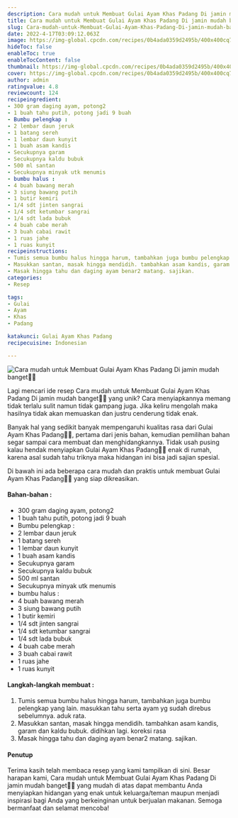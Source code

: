 ```yaml
---
description: Cara mudah untuk Membuat Gulai Ayam Khas Padang Di jamin mudah banget"
title: Cara mudah untuk Membuat Gulai Ayam Khas Padang Di jamin mudah banget
slug: Cara-mudah-untuk-Membuat-Gulai-Ayam-Khas-Padang-Di-jamin-mudah-banget
date: 2022-4-17T03:09:12.063Z
image: https://img-global.cpcdn.com/recipes/0b4ada0359d2495b/400x400cq70/photo.jpg
hideToc: false
enableToc: true
enableTocContent: false
thumbnail: https://img-global.cpcdn.com/recipes/0b4ada0359d2495b/400x400cq70/photo.jpg
cover: https://img-global.cpcdn.com/recipes/0b4ada0359d2495b/400x400cq70/photo.jpg
author: admin
ratingvalue: 4.8
reviewcount: 124
recipeingredient:
- 300 gram daging ayam, potong2
- 1 buah tahu putih, potong jadi 9 buah
- Bumbu pelengkap :
- 2 lembar daun jeruk
- 1 batang sereh
- 1 lembar daun kunyit
- 1 buah asam kandis
- Secukupnya garam
- Secukupnya kaldu bubuk
- 500 ml santan
- Secukupnya minyak utk menumis
- bumbu halus :
- 4 buah bawang merah
- 3 siung bawang putih
- 1 butir kemiri
- 1/4 sdt jinten sangrai
- 1/4 sdt ketumbar sangrai
- 1/4 sdt lada bubuk
- 4 buah cabe merah
- 3 buah cabai rawit
- 1 ruas jahe
- 1 ruas kunyit
recipeinstructions:
- Tumis semua bumbu halus hingga harum, tambahkan juga bumbu pelengkap yang lain. masukkan tahu serta ayam yg sudah direbus sebelumnya. aduk rata.
- Masukkan santan, masak hingga mendidih. tambahkan asam kandis, garam dan kaldu bubuk. didihkan lagi. koreksi rasa
- Masak hingga tahu dan daging ayam benar2 matang. sajikan.
categories:
- Resep

tags:
- Gulai
- Ayam
- Khas
- Padang

katakunci: Gulai Ayam Khas Padang
recipecuisine: Indonesian

---
```


![Cara mudah untuk Membuat Gulai Ayam Khas Padang Di jamin mudah banget👩‍🍳](https://img-global.cpcdn.com/recipes/0b4ada0359d2495b/400x400cq70/photo.jpg)

Lagi mencari ide resep Cara mudah untuk Membuat Gulai Ayam Khas Padang Di jamin mudah banget👩‍🍳 yang unik? Cara menyiapkannya memang tidak terlalu sulit namun tidak gampang juga. Jika keliru mengolah maka hasilnya tidak akan memuaskan dan justru cenderung tidak enak.

Banyak hal yang sedikit banyak mempengaruhi kualitas rasa dari Gulai Ayam Khas Padang👩‍🍳, pertama dari jenis bahan, kemudian pemilihan bahan segar sampai cara membuat dan menghidangkannya. Tidak usah pusing kalau hendak menyiapkan Gulai Ayam Khas Padang👩‍🍳 enak di rumah, karena asal sudah tahu triknya maka hidangan ini bisa jadi sajian spesial.

Di bawah ini ada beberapa cara mudah dan praktis untuk membuat Gulai Ayam Khas Padang👩‍🍳 yang siap dikreasikan.

<!--inarticleads1-->

#### Bahan-bahan :

- 300 gram daging ayam, potong2
- 1 buah tahu putih, potong jadi 9 buah
- Bumbu pelengkap :
- 2 lembar daun jeruk
- 1 batang sereh
- 1 lembar daun kunyit
- 1 buah asam kandis
- Secukupnya garam
- Secukupnya kaldu bubuk
- 500 ml santan
- Secukupnya minyak utk menumis
- bumbu halus :
- 4 buah bawang merah
- 3 siung bawang putih
- 1 butir kemiri
- 1/4 sdt jinten sangrai
- 1/4 sdt ketumbar sangrai
- 1/4 sdt lada bubuk
- 4 buah cabe merah
- 3 buah cabai rawit
- 1 ruas jahe
- 1 ruas kunyit

<!--inarticleads2-->

#### Langkah-langkah membuat :

1. Tumis semua bumbu halus hingga harum, tambahkan juga bumbu pelengkap yang lain. masukkan tahu serta ayam yg sudah direbus sebelumnya. aduk rata.
1. Masukkan santan, masak hingga mendidih. tambahkan asam kandis, garam dan kaldu bubuk. didihkan lagi. koreksi rasa
1. Masak hingga tahu dan daging ayam benar2 matang. sajikan.

#### Penutup

Terima kasih telah membaca resep yang kami tampilkan di sini. Besar harapan kami, Cara mudah untuk Membuat Gulai Ayam Khas Padang Di jamin mudah banget👩‍🍳 yang mudah di atas dapat membantu Anda menyiapkan hidangan yang enak untuk keluarga/teman maupun menjadi inspirasi bagi Anda yang berkeinginan untuk berjualan makanan. Semoga bermanfaat dan selamat mencoba!